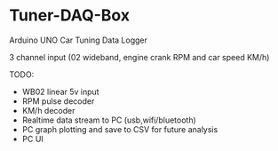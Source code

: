 # Tuner-DAQ-Box
Arduino UNO Car Tuning Data Logger

3 channel input (02 wideband, engine crank RPM and car speed KM/h)

TODO:
- WB02 linear 5v input
- RPM pulse decoder
- KM/h decoder
- Realtime data stream to PC (usb,wifi/bluetooth)
- PC graph plotting and save to CSV for future analysis
- PC UI
